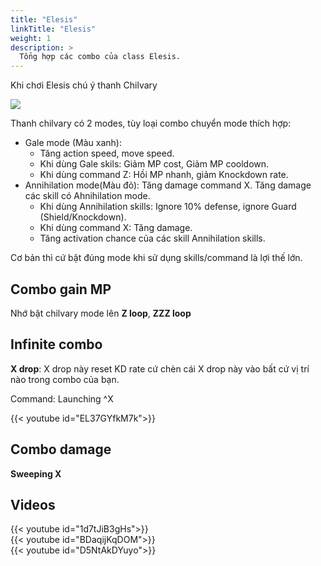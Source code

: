 ```yaml
---
title: "Elesis"
linkTitle: "Elesis"
weight: 1
description: >
  Tổng hợp các combo của class Elesis.
---
```


Khi chơi Elesis chú ý thanh Chilvary

![](/elswordpvpwiki/combo/elesis/chivalry.PNG)

Thanh chilvary có 2 modes, tùy loại combo chuyển mode thích hợp:
- Gale mode (Màu xanh): 
  - Tăng action speed, move speed. 
  - Khi dùng Gale skils: Giảm MP cost, Giảm MP cooldown.
  - Khi dùng command Z: Hồi MP nhanh, giảm Knockdown rate.
- Annihilation mode(Màu đỏ): Tăng damage command X. Tăng damage các skill có Ahnihilation mode.
  - Khi dùng Annihilation skills: Ignore 10% defense, ignore Guard (Shield/Knockdown).
  - Khi dùng command X: Tăng damage.
  - Tăng activation chance của các skill Annihilation skills.

Cơ bản thì cứ bật đúng mode khi sử dụng skills/command là lợi thế lớn.

## Combo gain MP

Nhớ bật chilvary mode lên
**Z loop**, **ZZZ loop**

## Infinite combo

**X drop**: X drop này reset KD rate cứ chèn cái X drop này vào bất cứ vị trí nào trong combo của bạn. 

Command: Launching ^X
<div style="max-width: 600px">{{< youtube id="EL37GYfkM7k">}}</div>

## Combo damage

**Sweeping X**


## Videos
<div class="row">
  <div class="col-sm mb-3 mr-1 mt-1">{{< youtube id="1d7tJiB3gHs">}}</div>
  <div class="col-sm mb-3 mr-1 mt-1">{{< youtube id="BDaqijKqDOM">}}</div>
  <div class="col-sm mb-3 mr-1 mt-1">{{< youtube id="D5NtAkDYuyo">}}</div>
</div>